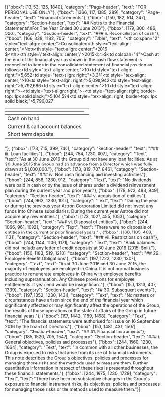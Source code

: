 [{"bbox": [13, 53, 125, 1840], "category": "Page-header", "text": "FOR PERSONAL USE ONLY"}, {"bbox": [1366, 117, 1385, 289], "category": "Page-header", "text": "Financial statements"}, {"bbox": [150, 182, 514, 247], "category": "Section-header", "text": "## Notes to the Financial Statements\nFor The Year Ended 30 June 2016"}, {"bbox": [179, 300, 486, 326], "category": "Section-header", "text": "### ii. Reconciliation of cash"}, {"bbox": [166, 338, 1182, 705], "category": "Table", "text": "<table><thead><tr><th></th><th></th><th colspan=\"2\" style=\"text-align: center;\">Consolidated</th></tr><tr><th></th><th style=\"text-align: center;\">Note</th><th style=\"text-align: center;\">2016<br>$</th><th style=\"text-align: center;\">2015<br>$</th></tr></thead><tbody><tr><td colspan=\"4\">Cash at the end of the financial year as shown in the cash flow statement is reconciled to items in the consolidated statement of financial position as follows:</td></tr><tr><td>Cash on hand</td><td style=\"text-align: center;\">10</td><td style=\"text-align: right;\">5,652</td><td style=\"text-align: right;\">3,341</td></tr><tr><td>Current & call account balances</td><td style=\"text-align: center;\">10</td><td style=\"text-align: right;\">5,098,942</td><td style=\"text-align: right;\">5,792,686</td></tr><tr><td>Short term deposits</td><td style=\"text-align: center;\">10</td><td style=\"text-align: right;\">-</td><td style=\"text-align: right;\">-</td></tr></tbody><tfoot><tr><td></td><td></td><td style=\"text-align: right; border-top: 1px solid black;\">5,104,594</td><td style=\"text-align: right; border-top: 1px solid black;\">5,796,027</td></tr></tfoot></table>"}, {"bbox": [173, 715, 399, 740], "category": "Section-header", "text": "### iii. Loan facilities"}, {"bbox": [244, 754, 1230, 807], "category": "Text", "text": "As at 30 June 2016 the Group did not have any loan facilities. As at 30 June 2015 the Group had an advance from a Director which was fully drawn at $1,000,000."}, {"bbox": [173, 819, 707, 846], "category": "Section-header", "text": "### iv. Non cash financing and investing activities"}, {"bbox": [244, 858, 1230, 912], "category": "Text", "text": "No dividends were paid in cash or by the issue of shares under a dividend reinvestment plan during the current year and prior year."}, {"bbox": [179, 923, 483, 949], "category": "Section-header", "text": "### v. Acquisition of entities"}, {"bbox": [244, 963, 1230, 1015], "category": "Text", "text": "During the year or during the previous year Astron Corporation Limited did not invest any funds into Chinese subsidiaries. During the current year Astron did not acquire any new entities."}, {"bbox": [173, 1027, 455, 1053], "category": "Section-header", "text": "### vi. Disposal of entities"}, {"bbox": [244, 1066, 961, 1092], "category": "Text", "text": "There were no disposals of entities in the current or prior financial years."}, {"bbox": [168, 1105, 469, 1131], "category": "Section-header", "text": "### vii. Restrictions on cash"}, {"bbox": [244, 1144, 1106, 1171], "category": "Text", "text": "Bank balances did not include any letter of credit deposits at 30 June 2016 (2015: $nil)."}, {"bbox": [150, 1183, 519, 1210], "category": "Section-header", "text": "## 29. Employee Benefit Obligations"}, {"bbox": [197, 1223, 1230, 1302], "category": "Text", "text": "As at 30 June 2016 and 30 June 2015, the majority of employees are employed in China. It is not normal business practice to remunerate employees in China with employee benefits including superannuation. Any Chinese provisions for employee entitlements at year end would be insignificant."}, {"bbox": [150, 1313, 407, 1339], "category": "Section-header", "text": "## 30. Subsequent events"}, {"bbox": [197, 1352, 1230, 1431], "category": "Text", "text": "No matters or circumstances have arisen since the end of the financial year which significantly affected or may significantly affect the operations of the Group, the results of those operations or the state of affairs of the Group in future financial years."}, {"bbox": [197, 1442, 1189, 1468], "category": "Text", "text": "The financial statements were authorised for issue on 16 September 2016 by the board of Directors."}, {"bbox": [150, 1481, 431, 1507], "category": "Section-header", "text": "## 31. Financial Instruments"}, {"bbox": [185, 1520, 705, 1547], "category": "Section-header", "text": "### i. General objectives, policies and processes"}, {"bbox": [244, 1560, 1230, 1664], "category": "Text", "text": "In common with all other businesses, the Group is exposed to risks that arise from its use of financial instruments. This note describes the Group's objectives, policies and processes for managing those risks and the methods used to measure them. Further quantitative information in respect of these risks is presented throughout these financial statements."}, {"bbox": [244, 1675, 1230, 1729], "category": "Text", "text": "There have been no substantive changes in the Group's exposure to financial instrument risks, its objectives, policies and processes for managing those risks or the methods used to measure them."}]